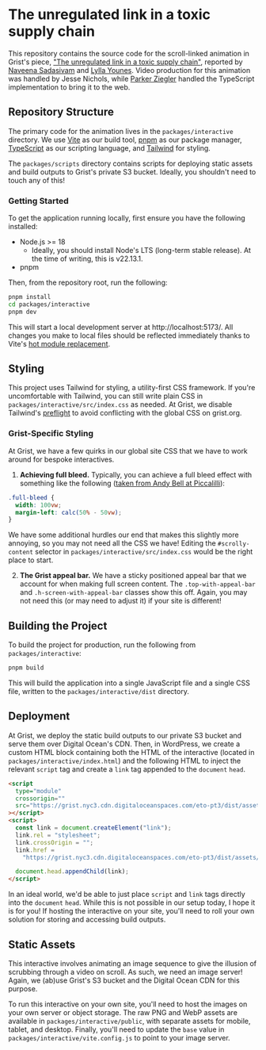 # The unregulated link in a toxic supply chain

This repository contains the source code for the scroll-linked animation in Grist's piece, ["The unregulated link in a toxic supply chain"](https://grist.org/health/ethylene-oxide-el-paso-texas-unregulated-toxic-warehouse/), reported by [Naveena Sadasivam](https://grist.org/author/naveena-sadasivam/) and [Lylla Younes](https://grist.org/author/lylla-younes/). Video production for this animation was handled by Jesse Nichols, while [Parker Ziegler](https://parkie-doo.sh/) handled the TypeScript implementation to bring it to the web.

## Repository Structure

The primary code for the animation lives in the `packages/interactive` directory. We use [Vite](https://vite.dev/) as our build tool, [pnpm](https://pnpm.io/) as our package manager, [TypeScript](https://www.typescriptlang.org/) as our scripting language, and [Tailwind](https://tailwindcss.com/) for styling.

The `packages/scripts` directory contains scripts for deploying static assets and build outputs to Grist's private S3 bucket. Ideally, you shouldn't need to touch any of this!

### Getting Started

To get the application running locally, first ensure you have the following installed:

- Node.js >= 18
  - Ideally, you should install Node's LTS (long-term stable release). At the time of writing, this is v22.13.1.
- pnpm

Then, from the repository root, run the following:

```sh
pnpm install
cd packages/interactive
pnpm dev
```

This will start a local development server at http://localhost:5173/. All changes you make to local files should be reflected immediately thanks to Vite's [hot module replacement](https://vite.dev/guide/features.html#hot-module-replacement).

## Styling

This project uses Tailwind for styling, a utility-first CSS framework. If you're uncomfortable with Tailwind, you can still write plain CSS in `packages/interactive/src/index.css` as needed. At Grist, we disable Tailwind's [preflight](https://tailwindcss.com/docs/preflight) to avoid conflicting with the global CSS on grist.org.

### Grist-Specific Styling

At Grist, we have a few quirks in our global site CSS that we have to work around for bespoke interactives.

1. **Achieving full bleed.** Typically, you can achieve a full bleed effect with something like the following ([taken from Andy Bell at Piccalilli](https://piccalil.li/blog/creating-a-full-bleed-css-utility/)):

```css
.full-bleed {
  width: 100vw;
  margin-left: calc(50% - 50vw);
}
```

We have some additional hurdles our end that makes this slightly more annoying, so you may not need all the CSS we have! Editing the `#scrolly-content` selector in `packages/interactive/src/index.css` would be the right place to start.

2. **The Grist appeal bar.** We have a sticky positioned appeal bar that we account for when making full screen content. The `.top-with-appeal-bar` and `.h-screen-with-appeal-bar` classes show this off. Again, you may not need this (or may need to adjust it) if your site is different!

## Building the Project

To build the project for production, run the following from `packages/interactive`:

```sh
pnpm build
```

This will build the application into a single JavaScript file and a single CSS file, written to the `packages/interactive/dist` directory.

## Deployment

At Grist, we deploy the static build outputs to our private S3 bucket and serve them over Digital Ocean's CDN. Then, in WordPress, we create a custom HTML block containing both the HTML of the interactive (located in `packages/interactive/index.html`) and the following HTML to inject the relevant `script` tag and create a `link` tag appended to the `document` `head`.

```html
<script
  type="module"
  crossorigin=""
  src="https://grist.nyc3.cdn.digitaloceanspaces.com/eto-pt3/dist/assets/<file-name>.js"
></script>
<script>
  const link = document.createElement("link");
  link.rel = "stylesheet";
  link.crossOrigin = "";
  link.href =
    "https://grist.nyc3.cdn.digitaloceanspaces.com/eto-pt3/dist/assets/<file-name>.css";

  document.head.appendChild(link);
</script>
```

In an ideal world, we'd be able to just place `script` and `link` tags directly into the `document` `head`. While this is not possible in our setup today, I hope it is for you! If hosting the interactive on your site, you'll need to roll your own solution for storing and accessing build outputs.

## Static Assets

This interactive involves animating an image sequence to give the illusion of scrubbing through a video on scroll. As such, we need an image server! Again, we (ab)use Grist's S3 bucket and the Digital Ocean CDN for this purpose.

To run this interactive on your own site, you'll need to host the images on your own server or object storage. The raw PNG and WebP assets are available in `packages/interactive/public`, with separate assets for mobile, tablet, and desktop. Finally, you'll need to update the `base` value in `packages/interactive/vite.config.js` to point to your image server.

